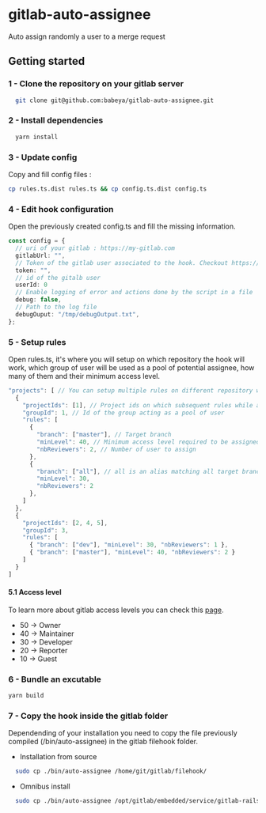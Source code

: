 # gitlab-auto-assignee

Auto assign randomly a user to a merge request

## Getting started

### 1 - Clone the repository on your gitlab server

```bash
  git clone git@github.com:babeya/gitlab-auto-assignee.git
```

### 2 - Install dependencies

```bash
  yarn install
```

### 3 - Update config

Copy and fill config files :

```bash
cp rules.ts.dist rules.ts && cp config.ts.dist config.ts
```

### 4 - Edit hook configuration

Open the previously created config.ts and fill the missing information.

```typescript
const config = {
  // uri of your gitlab : https://my-gitlab.com
  gitlabUrl: "",
  // Token of the gitlab user associated to the hook. Checkout https://docs.gitlab.com/ee/api/#impersonation-tokens for more informations
  token: "",
  // id of the gitalb user
  userId: 0
  // Enable logging of error and actions done by the script in a file
  debug: false,
  // Path to the log file
  debugOuput: "/tmp/debugOutput.txt",
};
```

### 5 - Setup rules

Open rules.ts, it's where you will setup on which repository the hook will work, which group of user will be used as a pool of potential assignee, how many of them and their minimum access level.

```typescript
"projects": [ // You can setup multiple rules on different repository with different group, just ensure the bot has access to all groups and project
  {
    "projectIds": [1], // Project ids on which subsequent rules while applies
    "groupId": 1, // Id of the group acting as a pool of user
    "rules": [
      {
        "branch": ["master"], // Target branch
        "minLevel": 40, // Minimum access level required to be assigned
        "nbReviewers": 2, // Number of user to assign
      },
      {
        "branch": ["all"], // all is an alias matching all target branch
        "minLevel": 30,
        "nbReviewers": 2
      },
    ]
  },
  {
    "projectIds": [2, 4, 5],
    "groupId": 3,
    "rules": [
      { "branch": ["dev"], "minLevel": 30, "nbReviewers": 1 },
      { "branch": ["master"], "minLevel": 40, "nbReviewers": 2 }
    ]
  }
]
```

#### 5.1 Access level

To learn more about gitlab access levels you can check this [page](https://docs.gitlab.com/ee/user/permissions.html).

- 50 -> Owner
- 40 -> Maintainer
- 30 -> Developer
- 20 -> Reporter
- 10 -> Guest

### 6 - Bundle an excutable

```bash
yarn build
```

### 7 - Copy the hook inside the gitlab folder

Dependending of your installation you need to copy the file previously compiled (/bin/auto-assignee) in the gitlab filehook folder.

- Installation from source

```bash
  sudo cp ./bin/auto-assignee /home/git/gitlab/filehook/
```

- Omnibus install

```bash
  sudo cp ./bin/auto-assignee /opt/gitlab/embedded/service/gitlab-rails/file_hooks
```
